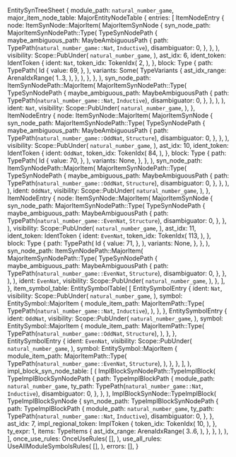 EntitySynTreeSheet {
    module_path: `natural_number_game`,
    major_item_node_table: MajorEntityNodeTable {
        entries: [
            ItemNodeEntry {
                node: ItemSynNode::MajorItem(
                    MajorItemSynNode {
                        syn_node_path: MajorItemSynNodePath::Type(
                            TypeSynNodePath {
                                maybe_ambiguous_path: MaybeAmbiguousPath {
                                    path: TypePath(`natural_number_game::Nat`, `Inductive`),
                                    disambiguator: 0,
                                },
                            },
                        ),
                        visibility: Scope::PubUnder(
                            `natural_number_game`,
                        ),
                        ast_idx: 6,
                        ident_token: IdentToken {
                            ident: `Nat`,
                            token_idx: TokenIdx(
                                2,
                            ),
                        },
                        block: Type {
                            path: TypePath(
                                Id {
                                    value: 69,
                                },
                            ),
                            variants: Some(
                                TypeVariants {
                                    ast_idx_range: ArenaIdxRange(
                                        1..3,
                                    ),
                                },
                            ),
                        },
                    },
                ),
                syn_node_path: ItemSynNodePath::MajorItem(
                    MajorItemSynNodePath::Type(
                        TypeSynNodePath {
                            maybe_ambiguous_path: MaybeAmbiguousPath {
                                path: TypePath(`natural_number_game::Nat`, `Inductive`),
                                disambiguator: 0,
                            },
                        },
                    ),
                ),
                ident: `Nat`,
                visibility: Scope::PubUnder(
                    `natural_number_game`,
                ),
            },
            ItemNodeEntry {
                node: ItemSynNode::MajorItem(
                    MajorItemSynNode {
                        syn_node_path: MajorItemSynNodePath::Type(
                            TypeSynNodePath {
                                maybe_ambiguous_path: MaybeAmbiguousPath {
                                    path: TypePath(`natural_number_game::OddNat`, `Structure`),
                                    disambiguator: 0,
                                },
                            },
                        ),
                        visibility: Scope::PubUnder(
                            `natural_number_game`,
                        ),
                        ast_idx: 10,
                        ident_token: IdentToken {
                            ident: `OddNat`,
                            token_idx: TokenIdx(
                                84,
                            ),
                        },
                        block: Type {
                            path: TypePath(
                                Id {
                                    value: 70,
                                },
                            ),
                            variants: None,
                        },
                    },
                ),
                syn_node_path: ItemSynNodePath::MajorItem(
                    MajorItemSynNodePath::Type(
                        TypeSynNodePath {
                            maybe_ambiguous_path: MaybeAmbiguousPath {
                                path: TypePath(`natural_number_game::OddNat`, `Structure`),
                                disambiguator: 0,
                            },
                        },
                    ),
                ),
                ident: `OddNat`,
                visibility: Scope::PubUnder(
                    `natural_number_game`,
                ),
            },
            ItemNodeEntry {
                node: ItemSynNode::MajorItem(
                    MajorItemSynNode {
                        syn_node_path: MajorItemSynNodePath::Type(
                            TypeSynNodePath {
                                maybe_ambiguous_path: MaybeAmbiguousPath {
                                    path: TypePath(`natural_number_game::EvenNat`, `Structure`),
                                    disambiguator: 0,
                                },
                            },
                        ),
                        visibility: Scope::PubUnder(
                            `natural_number_game`,
                        ),
                        ast_idx: 11,
                        ident_token: IdentToken {
                            ident: `EvenNat`,
                            token_idx: TokenIdx(
                                113,
                            ),
                        },
                        block: Type {
                            path: TypePath(
                                Id {
                                    value: 71,
                                },
                            ),
                            variants: None,
                        },
                    },
                ),
                syn_node_path: ItemSynNodePath::MajorItem(
                    MajorItemSynNodePath::Type(
                        TypeSynNodePath {
                            maybe_ambiguous_path: MaybeAmbiguousPath {
                                path: TypePath(`natural_number_game::EvenNat`, `Structure`),
                                disambiguator: 0,
                            },
                        },
                    ),
                ),
                ident: `EvenNat`,
                visibility: Scope::PubUnder(
                    `natural_number_game`,
                ),
            },
        ],
    },
    item_symbol_table: EntitySymbolTable(
        [
            EntitySymbolEntry {
                ident: `Nat`,
                visibility: Scope::PubUnder(
                    `natural_number_game`,
                ),
                symbol: EntitySymbol::MajorItem {
                    module_item_path: MajorItemPath::Type(
                        TypePath(`natural_number_game::Nat`, `Inductive`),
                    ),
                },
            },
            EntitySymbolEntry {
                ident: `OddNat`,
                visibility: Scope::PubUnder(
                    `natural_number_game`,
                ),
                symbol: EntitySymbol::MajorItem {
                    module_item_path: MajorItemPath::Type(
                        TypePath(`natural_number_game::OddNat`, `Structure`),
                    ),
                },
            },
            EntitySymbolEntry {
                ident: `EvenNat`,
                visibility: Scope::PubUnder(
                    `natural_number_game`,
                ),
                symbol: EntitySymbol::MajorItem {
                    module_item_path: MajorItemPath::Type(
                        TypePath(`natural_number_game::EvenNat`, `Structure`),
                    ),
                },
            },
        ],
    ),
    impl_block_syn_node_table: [
        (
            ImplBlockSynNodePath::TypeImplBlock(
                TypeImplBlockSynNodePath {
                    path: TypeImplBlockPath {
                        module_path: `natural_number_game`,
                        ty_path: TypePath(`natural_number_game::Nat`, `Inductive`),
                        disambiguator: 0,
                    },
                },
            ),
            ImplBlockSynNode::TypeImplBlock(
                TypeImplBlockSynNode {
                    syn_node_path: TypeImplBlockSynNodePath {
                        path: TypeImplBlockPath {
                            module_path: `natural_number_game`,
                            ty_path: TypePath(`natural_number_game::Nat`, `Inductive`),
                            disambiguator: 0,
                        },
                    },
                    ast_idx: 7,
                    impl_regional_token: ImplToken {
                        token_idx: TokenIdx(
                            10,
                        ),
                    },
                    ty_expr: 1,
                    items: TypeItems {
                        ast_idx_range: ArenaIdxRange(
                            3..6,
                        ),
                    },
                },
            ),
        ),
    ],
    once_use_rules: OnceUseRules(
        [],
    ),
    use_all_rules: UseAllModuleSymbolsRules(
        [],
    ),
    errors: [],
}